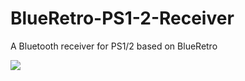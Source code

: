 # BlueRetro-PS1-2-Receiver
A Bluetooth receiver for PS1/2 based on BlueRetro


![](https://mirrors.creativecommons.org/presskit/buttons/88x31/png/by-sa.png)
